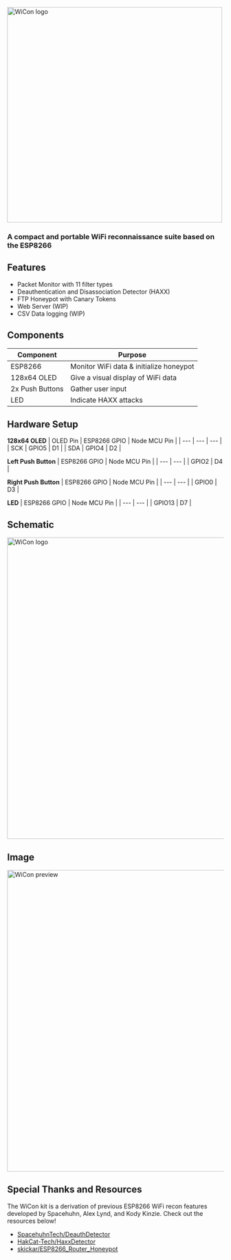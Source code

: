<img src="https://github.com/angelina-tsuboi/ESP8266-WiCon-Kit/blob/master/Assets/WiCon_Icon_Large.png" alt="WiCon logo" width="500"/>

### A compact and portable WiFi reconnaissance suite based on the ESP8266

## Features
- Packet Monitor with 11 filter types
- Deauthentication and Disassociation Detector (HAXX)
- FTP Honeypot with Canary Tokens
- Web Server (WIP)
- CSV Data logging (WIP)

## Components
| Component | Purpose |
| --- | --- |
| ESP8266 | Monitor WiFi data & initialize honeypot
| 128x64 OLED | Give a visual display of WiFi data |
| 2x Push Buttons | Gather user input |
| LED | Indicate HAXX attacks |

## Hardware Setup
**128x64 OLED** 
| OLED Pin | ESP8266 GPIO | Node MCU Pin |
| --- | --- | --- |
| SCK | GPIO5 | D1 |
| SDA | GPIO4 | D2 |

**Left Push Button** 
| ESP8266 GPIO | Node MCU Pin |
| --- | --- |
| GPIO2 | D4 |

**Right Push Button** 
| ESP8266 GPIO | Node MCU Pin |
| --- | --- |
| GPIO0 | D3 |

**LED** 
| ESP8266 GPIO | Node MCU Pin |
| --- | --- |
| GPIO13 | D7 |

## Schematic
<img src="https://github.com/angelina-tsuboi/ESP8266-WiCon-Kit/blob/master/Assets/WiCon_Schematic.png" alt="WiCon logo" width="700"/>

## Image
<img src="https://github.com/angelina-tsuboi/ESP8266-WiCon-Kit/blob/master/Assets/WiCon_Preview.png" alt="WiCon preview" width="700"/>

## Special Thanks and Resources
The WiCon kit is a derivation of previous ESP8266 WiFi recon features developed by Spacehuhn, Alex Lynd, and Kody Kinzie. Check out the resources below!
- [SpacehuhnTech/DeauthDetector](https://github.com/SpacehuhnTech/DeauthDetector)
- [HakCat-Tech/HaxxDetector](https://github.com/HakCat-Tech/HaxxDetector)
- [skickar/ESP8266_Router_Honeypot](https://github.com/skickar/ESP8266_Router_Honeypot)
